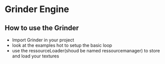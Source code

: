 # Grinder Engine

## How to use the Grinder

-   Import Grinder in your project
-   look at the examples hot to setup the basic loop
-   use the ressourceLoader(shoud be named ressourcemanager) to store and load your textures
